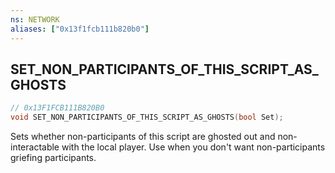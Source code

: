 ```yaml
---
ns: NETWORK
aliases: ["0x13f1fcb111b820b0"]
---
```

## SET_NON_PARTICIPANTS_OF_THIS_SCRIPT_AS_GHOSTS

```c
// 0x13F1FCB111B820B0
void SET_NON_PARTICIPANTS_OF_THIS_SCRIPT_AS_GHOSTS(bool Set);
```

Sets whether non-participants of this script are ghosted out and non-interactable with the local player. Use when you don't want non-participants griefing participants.

